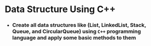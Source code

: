# Data Structure Using C++
  - ### Create all data structures like (List, LinkedList, Stack, Queue, and CircularQueue) using `C++` programming language and apply some basic methods to them
